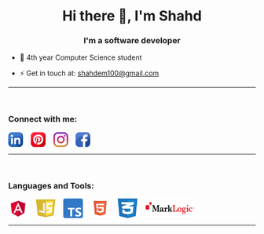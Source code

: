 <!--
**shahdmadhoun/shahdmadhoun** is a ✨ _special_ ✨ repository because its `README.md` (this file) appears on your GitHub profile.

Here are some ideas to get you started:

- 🔭 I’m currently working on ...
- 🌱 I’m currently learning ...
- 👯 I’m looking to collaborate on ...
- 🤔 I’m looking for help with ...
- 💬 Ask me about ...
- 📫 How to reach me: ...
- 😄 Pronouns: ...
- ⚡ Fun fact: ...

-->

<h1 align="center">Hi there 👋, I'm Shahd</h1>
<h3 align="center">I'm a software developer</h3>

- 🌱 4th year Computer Science student

- ⚡ Get in touch at: shahdem100@gmail.com

---
<br />

### Connect with me:

<a href="https://www.linkedin.com/in/shahd-madhoun-em/" target="blank"><img align="center" src="./img/linkedin.png" width="30px" height="30px" /></a>
&nbsp;&nbsp;
<a href="https://www.pinterest.com/shahdmadhoun/" target="blank"><img align="center" src="./img/pinterest.png" width="30px" height="30px" /></a>
&nbsp;&nbsp;
<a href="https://www.instagram.com/shahd.madhoun/" target="blank"><img align="center" src="./img/instagram.png" width="30px" height="30px" /></a>
&nbsp;&nbsp;
<a href="https://www.facebook.com/shahd.madhoun" target="blank"><img align="center" src="./img/facebook.png" width="30px" height="30px" /></a>

---
<br />


### Languages and Tools:

<a href="" target="blank"><img align="center" src="./img/Angular.png" width="40px" height="40px" /></a>
&nbsp;&nbsp;
<a href="" target="blank"><img align="center" src="./img/javascript.jpg" width="40px" height="40px" /></a>
&nbsp;&nbsp;
<a href="" target="blank"><img align="center" src="./img/Typescript.png" width="40px" height="40px" /></a>
&nbsp;&nbsp;
<a href="" target="blank"><img align="center" src="./img/html.png" width="40px" height="40px" /></a>
&nbsp;&nbsp;
<a href="" target="blank"><img align="center" src="./img/css.png" width="40px" height="40px" /></a>
&nbsp;&nbsp;
<a href="" target="blank"><img align="center" src="./img/Marklogic-logo.png" width="100px" height="40px" /></a>
&nbsp;&nbsp;


---
<br />

